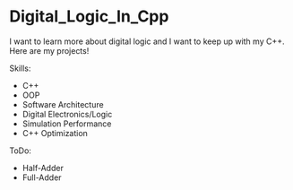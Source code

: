 # Digital_Logic_In_Cpp
I want to learn more about digital logic and I want to keep up with my C++. Here are my projects!

Skills:
 - C++
 - OOP
 - Software Architecture
 - Digital Electronics/Logic
 - Simulation Performance
 - C++ Optimization

ToDo:
 - Half-Adder
 - Full-Adder
